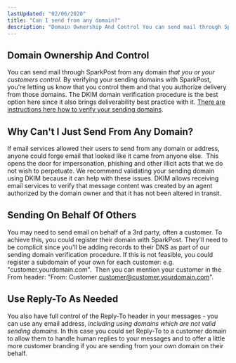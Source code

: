 ```yaml
---
lastUpdated: "02/06/2020"
title: "Can I send from any domain?"
description: "Domain Ownership And Control You can send mail through Spark Post from any domain that you or your customers control By verifying your sending domains with Spark Post you're letting us know that you control them and that you authorize delivery from those domains The SPF and DKIM domain verification..."
---
```


## Domain Ownership And Control

You can send mail through SparkPost from any domain *that you or your customers control*. By verifying your sending domains with SparkPost, you're letting us know that you control them and that you authorize delivery from those domains. The DKIM domain verification procedure is the best option here since it also brings deliverability best practice with it. [There are instructions here how to verify your sending domains](https://www.sparkpost.com/docs/getting-started/getting-started-sparkpost/#step-2-verifying-domain-ownership). 

## Why Can't I Just Send From Any Domain?

If email services allowed their users to send from any domain or address, anyone could forge email that looked like it came from anyone else.  This opens the door for impersonation, phishing and other illicit acts that we do not wish to perpetuate. We recommend validating your sending domain using DKIM because it can help with these issues. DKIM allows receiving email services to verify that message content was created by an agent authorized by the domain owner and that it has not been altered in transit.

## Sending On Behalf Of Others

You may need to send email on behalf of a 3rd party, often a customer. To achieve this, you could register their domain with SparkPost. They'll need to be complicit since you'll be adding records to their DNS as part of our sending domain verification procedure. If this is not feasible, you could register a subdomain of your own for each customer: e.g. "customer.yourdomain.com".  Then you can mention your customer in the From header: "From: Customer <customer@customer.yourdomain.com>".

## Use Reply-To As Needed

You also have full control of the Reply-To header in your messages - you can use any email address, *including using domains which are not valid sending domains*. In this case you could set Reply-To to a customer domain to allow them to handle human replies to your messages and to offer a little more customer branding if you are sending from your own domain on their behalf.
